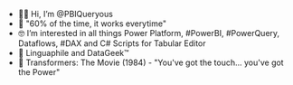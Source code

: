 - 🧔🏻 Hi, I’m @PBIQueryous
- 💬 "60% of the time, it works everytime"
- 🤓 I’m interested in all things Power Platform, #PowerBI, #PowerQuery, Dataflows, #DAX and C# Scripts for Tabular Editor
- 🔁 Linguaphile and DataGeek™
- 🤖 Transformers: The Movie (1984) - "You've got the touch... you've got the Power"

<!---
PBIQueryous/PBIQueryous is a ✨ special ✨ repository because its `README.md` (this file) appears on your GitHub profile.
You can click the Preview link to take a look at your changes.
--->
